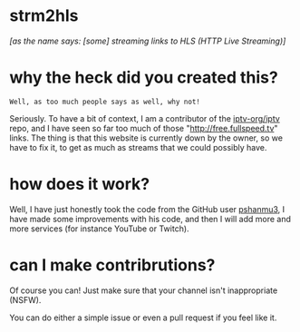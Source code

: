 # strm2hls
*[as the name says: [some] streaming links to HLS (HTTP Live Streaming)]*

# why the heck did you created this?
``Well, as too much people says as well, why not!``

Seriously. To have a bit of context, I am a contributor of the [iptv-org/iptv](https://github.com/iptv-org/iptv.git) repo, and I have seen so far too much of those "http://free.fullspeed.tv" links. The thing is that this website is currently down by the owner, so we have to fix it, to get as much as streams that we could possibly have.

# how does it work?
Well, I have just honestly took the code from the GitHub user [pshanmu3](https://github.com/pshanmu3), I have made some improvements with his code, and then I will add more and more services (for instance YouTube or Twitch).

# can I make contribrutions?
Of course you can! Just make sure that your channel isn't inappropriate (NSFW). 

You can do either a simple issue or even a pull request if you feel like it.
